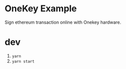 # OneKey Example

Sign ethereum transaction online with Onekey hardware.

# dev
1. `yarn`
2. `yarn start`
